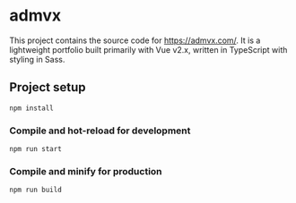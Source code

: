 # admvx

This project contains the source code for https://admvx.com/. It is a lightweight portfolio built primarily with Vue v2.x, written in TypeScript with styling in Sass.

## Project setup
```
npm install
```

### Compile and hot-reload for development
```
npm run start
```

### Compile and minify for production
```
npm run build
```
